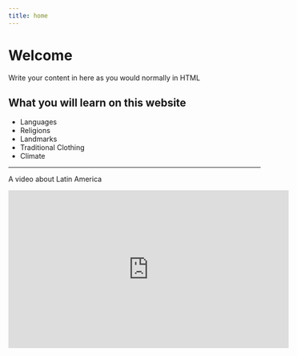 ```yaml
---
title: home
---
```


<h1>Welcome</h1>
<p>Write your content in here as you would normally in HTML</p>

  
<h2>What you will learn on this website</h2>

<ul>
  <li>Languages</li>
  <li>Religions</li>
  <li>Landmarks</li>
  <li>Traditional Clothing</li>
  <li>Climate</li>
</ul>  

<hr>
  <p>A video about Latin America</p>
  <iframe width="560" height="315" src="https://www.youtube.com/embed/EGnFlK9fM1w" title="YouTube video player" frameborder="0" allow="accelerometer; autoplay; clipboard-write; encrypted-media; gyroscope; picture-in-picture" allowfullscreen></iframe>
  


 

